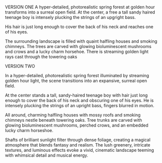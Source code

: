VERSION ONE
A hyper-detailed, photorealistic spring forest at golden hour transforms into a surreal open field. At the center, a free a tall sandy haired teenage boy is intensely plucking the strings of an upgright bass. 

His hair is just long enough to cover the back of his neck and reaches one of his eyes.

The surrounding landscape is filled with quaint halfling houses and smoking chimneys.  The trees are carved with glowing bioluminescent mushrooms and crows and a lucky charm horsehoe.
There is streaming golden light rays cast through the towering oaks 

VERSION TWO

In a hyper-detailed, photorealistic spring forest illuminated by streaming golden hour light, the scene transitions into an expansive, surreal open field.

At the center stands a tall, sandy-haired teenage boy with hair just long enough to cover the back of his neck and obscuring one of his eyes. He is intensely plucking the strings of an upright bass, fingers blurred in motion.

All around, charming halfling houses with mossy roofs and smoking chimneys nestle beneath towering oaks. Tree trunks are carved with glowing bioluminescent mushrooms, perched crows, and an embedded lucky charm horseshoe.

Shafts of brilliant sunlight filter through dense foliage, creating a magical atmosphere that blends fantasy and realism. The lush greenery, intricate textures, and luminous effects evoke a vivid, cinematic landscape teeming with whimsical detail and musical energy.